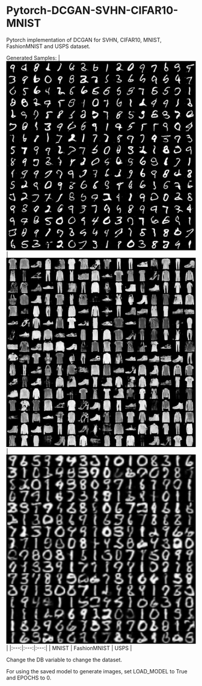# Pytorch-DCGAN-SVHN-CIFAR10-MNIST
Pytorch implementation of DCGAN for SVHN, CIFAR10, MNIST, FashionMNIST and USPS dataset.

Generated Samples:
| [![MNIST](/results/MNIST.png)](/results/MNIST.png) | [![FashionMNIST](/results/FashionMNIST.png)](/results/FashionMNIST.png) | [![USPS](/results/USPS.png)](/results/USPS.png) |
|:---:|:---:|:---:|
| MNIST | FashionMNIST | USPS |

Change the DB variable to change the dataset.

For using the saved model to generate images, set LOAD_MODEL to True and EPOCHS to 0.
